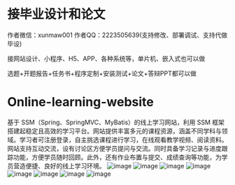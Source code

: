 # 接毕业设计和论文
作者微信：xunmaw001  作者QQ：2223505639(支持修改、部署调试、支持代做毕设)

接网站设计、小程序、H5、APP、各种系统等，单片机、嵌入式也可以做

选题+开题报告+任务书+程序定制+安装测试+论文+答辩PPT都可以做
# Online-learning-website
基于 SSM（Spring、SpringMVC、MyBatis）的线上学习网站，利用 SSM 框架搭建起稳定且高效的学习平台。网站提供丰富多元的课程资源，涵盖不同学科与领域。学习者可注册登录，自主挑选课程进行学习，在线观看教学视频、阅读资料。网站支持互动交流，设有讨论区方便学员提问与交流。同时具备学习记录与进度跟踪功能，方便学员随时回顾。此外，还有作业布置与提交、成绩查询等功能，为学员营造便捷、良好的线上学习环境。 
![image](https://github.com/user-attachments/assets/1c7bad0f-190f-4e20-a448-b115e81ab1c8)
![image](https://github.com/user-attachments/assets/ad34ea92-7f41-412b-81fc-f839ad132cff)
![image](https://github.com/user-attachments/assets/b0b41882-14e9-414c-bcbe-7456934e7fb2)
![image](https://github.com/user-attachments/assets/faed77c6-99c2-4b50-b9a6-13fea84f23e0)
![image](https://github.com/user-attachments/assets/0f02e5b5-e91a-43c1-8a70-be38eae48820)
![image](https://github.com/user-attachments/assets/ffae67a0-cfa8-4615-abc7-31c1bb694937)
![image](https://github.com/user-attachments/assets/97ace5fb-8113-4788-900c-fa8d822734af)
![image](https://github.com/user-attachments/assets/137e46af-c3d8-4372-8a57-3720e477b8a6)
